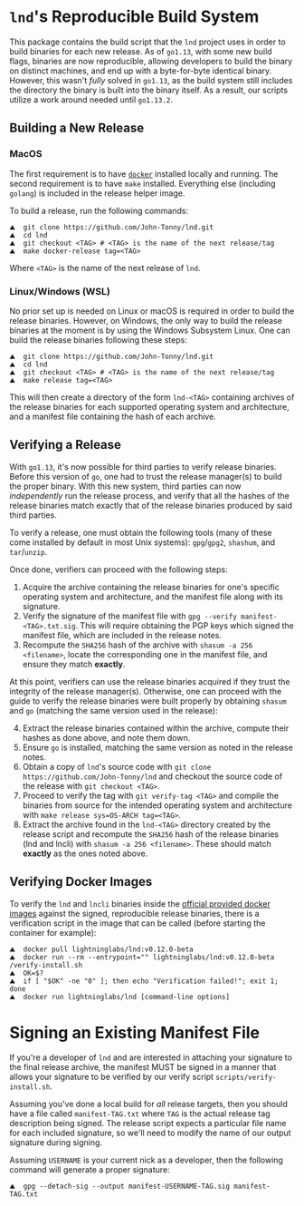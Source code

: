 # `lnd`'s Reproducible Build System

This package contains the build script that the `lnd` project uses in order to
build binaries for each new release. As of `go1.13`, with some new build flags,
binaries are now reproducible, allowing developers to build the binary on
distinct machines, and end up with a byte-for-byte identical binary. However,
this wasn't _fully_ solved in `go1.13`, as the build system still includes the
directory the binary is built into the binary itself. As a result, our scripts
utilize a work around needed until `go1.13.2`.  

## Building a New Release

### MacOS

The first requirement is to have [`docker`](https://www.docker.com/)
installed locally and running. The second requirement is to have `make`
installed. Everything else (including `golang`) is included in the release
helper image.

To build a release, run the following commands:

```shell
⛰  git clone https://github.com/John-Tonny/lnd.git
⛰  cd lnd
⛰  git checkout <TAG> # <TAG> is the name of the next release/tag
⛰  make docker-release tag=<TAG>
```

Where `<TAG>` is the name of the next release of `lnd`.

### Linux/Windows (WSL)

No prior set up is needed on Linux or macOS is required in order to build the
release binaries. However, on Windows, the only way to build the release
binaries at the moment is by using the Windows Subsystem Linux. One can build
the release binaries following these steps:

```shell
⛰  git clone https://github.com/John-Tonny/lnd.git
⛰  cd lnd
⛰  git checkout <TAG> # <TAG> is the name of the next release/tag
⛰  make release tag=<TAG>
```

This will then create a directory of the form `lnd-<TAG>` containing archives
of the release binaries for each supported operating system and architecture,
and a manifest file containing the hash of each archive.

## Verifying a Release

With `go1.13`, it's now possible for third parties to verify release binaries.
Before this version of `go`, one had to trust the release manager(s) to build the
proper binary. With this new system, third parties can now _independently_ run
the release process, and verify that all the hashes of the release binaries
match exactly that of the release binaries produced by said third parties.

To verify a release, one must obtain the following tools (many of these come
installed by default in most Unix systems): `gpg`/`gpg2`, `shashum`, and
`tar`/`unzip`.

Once done, verifiers can proceed with the following steps:

1. Acquire the archive containing the release binaries for one's specific
   operating system and architecture, and the manifest file along with its
   signature.
2. Verify the signature of the manifest file with `gpg --verify
   manifest-<TAG>.txt.sig`. This will require obtaining the PGP keys which
   signed the manifest file, which are included in the release notes.
3. Recompute the `SHA256` hash of the archive with `shasum -a 256 <filename>`,
   locate the corresponding one in the manifest file, and ensure they match
   __exactly__.

At this point, verifiers can use the release binaries acquired if they trust
the integrity of the release manager(s). Otherwise, one can proceed with the
guide to verify the release binaries were built properly by obtaining `shasum`
and `go` (matching the same version used in the release):

4. Extract the release binaries contained within the archive, compute their
   hashes as done above, and note them down.
5. Ensure `go` is installed, matching the same version as noted in the release
   notes. 
6. Obtain a copy of `lnd`'s source code with `git clone
   https://github.com/John-Tonny/lnd` and checkout the source code of the
   release with `git checkout <TAG>`.
7. Proceed to verify the tag with `git verify-tag <TAG>` and compile the
   binaries from source for the intended operating system and architecture with
   `make release sys=OS-ARCH tag=<TAG>`.
8. Extract the archive found in the `lnd-<TAG>` directory created by the
   release script and recompute the `SHA256` hash of the release binaries (lnd
   and lncli) with `shasum -a 256 <filename>`. These should match __exactly__
   as the ones noted above.

## Verifying Docker Images

To verify the `lnd` and `lncli` binaries inside the
[official provided docker images](https://hub.docker.com/r/lightninglabs/lnd)
against the signed, reproducible release binaries, there is a verification
script in the image that can be called (before starting the container for
example):

```shell
⛰  docker pull lightninglabs/lnd:v0.12.0-beta
⛰  docker run --rm --entrypoint="" lightninglabs/lnd:v0.12.0-beta /verify-install.sh
⛰  OK=$?
⛰  if [ "$OK" -ne "0" ]; then echo "Verification failed!"; exit 1; done
⛰  docker run lightninglabs/lnd [command-line options]
```

# Signing an Existing Manifest File

If you're a developer of `lnd` and are interested in attaching your signature
to the final release archive, the manifest MUST be signed in a manner that
allows your signature to be verified by our verify script
`scripts/verify-install.sh`. 

Assuming you've done a local build for _all_ release targets, then you should
have a file called `manifest-TAG.txt` where `TAG` is the actual release tag
description being signed. The release script expects a particular file name for
each included signature, so we'll need to modify the name of our output
signature during signing.

Assuming `USERNAME` is your current nick as a developer, then the following
command will generate a proper signature:
```shell
⛰  gpg --detach-sig --output manifest-USERNAME-TAG.sig manifest-TAG.txt
```
